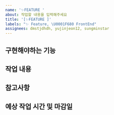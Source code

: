 ```yaml
---
name: '✨FEATURE '
about: 작업할 내용을 입력해주세요
title: '[✨FEATURE ]'
labels: "✨ Feature, \U0001F680 FrontEnd"
assignees: dmstjdhdh, yujinjeon12, sungminstar
---
```


## 구현해야하는 기능

## 작업 내용

## 참고사항

## 예상 작업 시간 및 마감일
